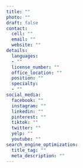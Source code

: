 ```yaml
---
title: ""
photo: ""
draft: false
contact:
  cell: ""
  email: ""
  website: ""
details:
  languages:
  - ""
  license_number: ""
  office_location: ""
  position: ""
  specialty:
  - ""
social_media:
  facebook: ""
  instagram: ""
  linkedin: ""
  pinterest: ""
  tiktok: ""
  twitter: ""
  yelp: ""
  youtube: ""
search_engine_optimization:
  title_tag: ""
  meta_description: ""
---
```

